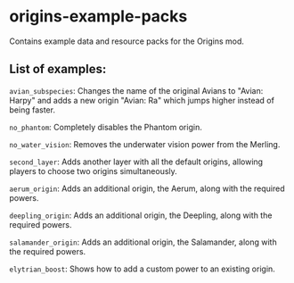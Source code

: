 # origins-example-packs
Contains example data and resource packs for the Origins mod.

## List of examples:

`avian_subspecies`: Changes the name of the original Avians to "Avian: Harpy" and adds a new origin "Avian: Ra" which jumps higher instead of being faster.

`no_phantom`: Completely disables the Phantom origin.

`no_water_vision`: Removes the underwater vision power from the Merling.

`second_layer`: Adds another layer with all the default origins, allowing players to choose two origins simultaneously.

`aerum_origin`: Adds an additional origin, the Aerum, along with the required powers.

`deepling_origin`: Adds an additional origin, the Deepling, along with the required powers.

`salamander_origin`: Adds an additional origin, the Salamander, along with the required powers.

`elytrian_boost`: Shows how to add a custom power to an existing origin.
